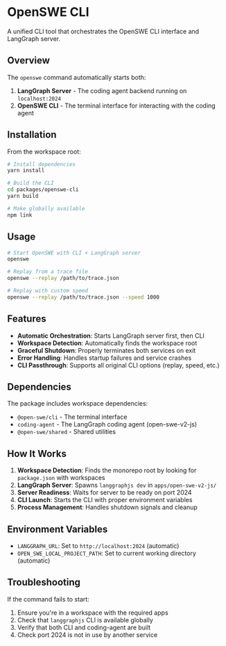 # OpenSWE CLI

A unified CLI tool that orchestrates the OpenSWE CLI interface and LangGraph server.

## Overview

The `openswe` command automatically starts both:

1. **LangGraph Server** - The coding agent backend running on `localhost:2024`
2. **OpenSWE CLI** - The terminal interface for interacting with the coding agent

## Installation

From the workspace root:

```bash
# Install dependencies
yarn install

# Build the CLI
cd packages/openswe-cli
yarn build

# Make globally available
npm link
```

## Usage

```bash
# Start OpenSWE with CLI + LangGraph server
openswe

# Replay from a trace file
openswe --replay /path/to/trace.json

# Replay with custom speed
openswe --replay /path/to/trace.json --speed 1000
```

## Features

- **Automatic Orchestration**: Starts LangGraph server first, then CLI
- **Workspace Detection**: Automatically finds the workspace root
- **Graceful Shutdown**: Properly terminates both services on exit
- **Error Handling**: Handles startup failures and service crashes
- **CLI Passthrough**: Supports all original CLI options (replay, speed, etc.)

## Dependencies

The package includes workspace dependencies:

- `@open-swe/cli` - The terminal interface
- `coding-agent` - The LangGraph coding agent (open-swe-v2-js)
- `@open-swe/shared` - Shared utilities

## How It Works

1. **Workspace Detection**: Finds the monorepo root by looking for `package.json` with workspaces
2. **LangGraph Server**: Spawns `langgraphjs dev` in `apps/open-swe-v2-js/`
3. **Server Readiness**: Waits for server to be ready on port 2024
4. **CLI Launch**: Starts the CLI with proper environment variables
5. **Process Management**: Handles shutdown signals and cleanup

## Environment Variables

- `LANGGRAPH_URL`: Set to `http://localhost:2024` (automatic)
- `OPEN_SWE_LOCAL_PROJECT_PATH`: Set to current working directory (automatic)

## Troubleshooting

If the command fails to start:

1. Ensure you're in a workspace with the required apps
2. Check that `langgraphjs` CLI is available globally
3. Verify that both CLI and coding-agent are built
4. Check port 2024 is not in use by another service
